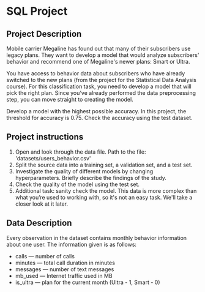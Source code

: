 # SQL Project

## Project Description

Mobile carrier Megaline has found out that many of their subscribers use legacy plans. They want to develop a model that would analyze subscribers' behavior and recommend one of Megaline's newer plans: Smart or Ultra. 

You have access to behavior data about subscribers who have already switched to the new plans (from the project for the Statistical Data Analysis course). For this classification task, you need to develop a model that will pick the right plan. Since you’ve already performed the data preprocessing step, you can move straight to creating the model.  

Develop a model with the highest possible accuracy. In this project, the threshold for accuracy is 0.75. Check the accuracy using the test dataset.  

## Project instructions
1) Open and look through the data file. Path to the file: 'datasets/users_behavior.csv'
2) Split the source data into a training set, a validation set, and a test set.
3) Investigate the quality of different models by changing hyperparameters. Briefly describe the findings of the study.
4) Check the quality of the model using the test set.
5) Additional task: sanity check the model. This data is more complex than what you’re used to working with, so it's not an easy task. We'll take a closer look at it later.

## Data Description

Every observation in the dataset contains monthly behavior information about one user. The information given is as follows: 
- сalls — number of calls
- minutes — total call duration in minutes
- messages — number of text messages
- mb_used — Internet traffic used in MB
- is_ultra — plan for the current month (Ultra - 1, Smart - 0)
